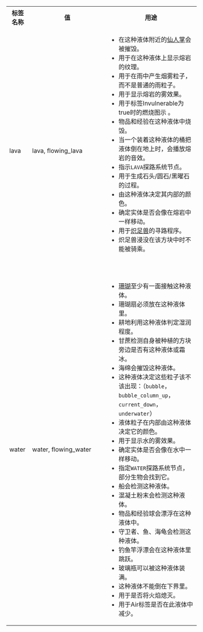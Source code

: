 <table class="wikitable stikitable">
<tbody><tr>
<th>标签名称
</th>
<th style="width:40%">值
</th>
<th>用途
</th></tr>
<tr id="fluids_lava">
<td>lava
</td>
<td>lava, flowing_lava
</td>
<td>
<ul><li>在这种液体附近的<a href="/mc/%E4%BB%99%E4%BA%BA%E6%8E%8C" title="仙人掌">仙人掌</a>会被摧毁。</li>
<li>用于在这种液体上显示熔岩的纹理。</li>
<li>用于在雨中产生烟雾粒子，而不是普通的雨粒子。</li>
<li>用于显示熔岩的雾效果。</li>
<li>用于标签Invulnerable为true时的燃烧图示 。</li>
<li>物品和经验在这种液体中烧毁。</li>
<li>当一个装着这种液体的桶把液体倒在地上时，会播放熔岩的音效。</li>
<li>指示<code>LAVA</code>探路系统节点。</li>
<li>用于生成石头/圆石/黑曜石的过程。</li>
<li>由这种液体决定其内部的颜色。</li>
<li>确定实体是否会像在熔岩中一样移动。</li>
<li>用于<a href="/mc/%E7%82%BD%E8%B6%B3%E5%85%BD" title="炽足兽">炽足兽</a>的寻路程序。</li>
<li>炽足兽浸没在该方块中时不能被骑乘。</li></ul>
<p><br>
</p>
</td></tr>
<tr id="fluids_water">
<td>water
</td>
<td>water, flowing_water
</td>
<td>
<ul><li><a href="/mc/%E7%8F%8A%E7%91%9A" title="珊瑚">珊瑚</a>至少有一面接触这种液体。</li>
<li>珊瑚扇必须放在这种液体里。</li>
<li>耕地利用这种液体判定湿润程度。</li>
<li>甘蔗检测自身被种植的方块旁边是否有这种液体或霜冰。</li>
<li>海绵会摧毁这种液体。</li>
<li>这种液体决定这些粒子该不该出现：（<code>bubble</code>，<code>bubble_column_up</code>，<code>current_down</code>，<code>underwater</code>）</li>
<li>液体粒子在内部由这种液体决定它的颜色。</li>
<li>用于显示水的雾效果。</li>
<li>确定实体是否会像在水中一样移动。</li>
<li>指定<code>WATER</code>探路系统节点，部分生物会找到它。</li>
<li>船会检测这种液体。</li>
<li>混凝土粉末会检测这种液体。</li>
<li>物品和经验球会漂浮在这种液体中。</li>
<li>守卫者、鱼、海龟会检测这种液体。</li>
<li>钓鱼竿浮漂会在这种液体里跳跃。</li>
<li>玻璃瓶可以被这种液体装满。</li>
<li>这种液体不能倒在下界里。</li>
<li>用于是否将火焰熄灭。</li>
<li>用于Air标签是否在此液体中减少。</li></ul>
</td></tr></tbody></table>
